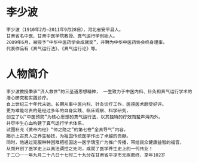 # 李少波
    李少波（1910年2月—2011年9月28日），河北省安平县人。
    甘肃省名中医、甘肃中医学院教授、真气运行学创始人。
    2009年6月，被授予“中华中医药学会成就奖”，并聘为中华中医药协会终身理事。
    代表作品有《真气运行法》、《真气运行论》等。

# 人物简介
    李少波教授秉承“济人救世”的三圣道思想精神， 一生致力于中医内科、针灸和真气运行学术的潜心研究和实践诊疗。
    自上世纪三十年代末始，长期从事中医内科、针灸诊疗工作，医德医术颇受好评。
    更为难能可贵的是经过多年的自身实践、临床观察、科学研究，
    创立了以“中医预防”为核心思想的真气运行法，以其独特的疗效而蜚声海内外。
    并尽毕生心血构建了真气运行学术体系，
    试图补充《黄帝内经》“师之隐之”的第七卷“全真导气”内容，
    揭示上古真人之养生秘技，为祖国传统医学作出了卓越的贡献。
    同时，他通过克服种种困难把祖国这一医学瑰宝广为推广传播，带给民众健康益智的福音，
    从而开创了医学史上以真法调控之先河，成就了医学养生史上的一代伟业！
    于二〇一一年九月二十八日十七时二十九分在甘肃省平凉市无疾而终，享年102岁
